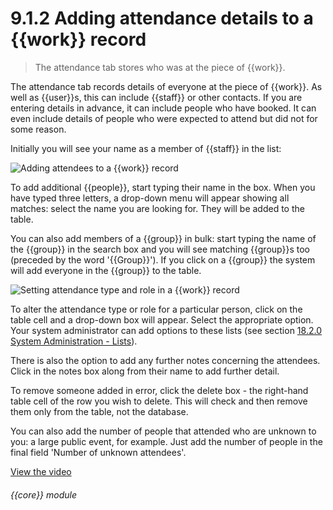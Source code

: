 # 9.1.2    Adding attendance details to a {{work}} record

> The attendance tab stores who was at the piece of {{work}}. 

The attendance tab records details of everyone at the piece of {{work}}. As well as {{user}}s, this can include {{staff}} or other contacts. If you are entering details in advance, it can include people who have booked. It can even include details of people who were expected to attend but did not for some reason.

Initially you will see your name as a member of {{staff}} in the list: 

![Adding attendees to a {{work}} record]({{imgpath}}56a.png)

To add additional {{people}}, start typing their name in the box. When you have typed three letters, a drop-down menu will appear showing all matches: select the name you are looking for. They will be added to the table.

You can also add members of a {{group}} in bulk: start typing the name of the {{group}} in the search box and you will see matching {{group}}s too (preceded by the word '{{Group}}'). If you click on a {{group}} the system will add everyone in the {{group}} to the table.

![Setting attendance type and role in a {{work}} record]({{imgpath}}56b.png)

To alter the attendance type or role for a particular person, click on the table cell and a drop-down box will appear. Select the appropriate option. Your system administrator can add options to these lists (see section [18.2.0  System Administration - Lists](/help/index/v/{{version}}/p/18.2.0)).

There is also the option to add any further notes concerning the attendees. Click in the notes box along from their name to add further detail.

To remove someone added in error, click the delete box - the right-hand table cell of the row you wish to delete. This will check and then remove them only from the table, not the database.

You can also add the number of people that attended who are unknown to you: a large public event, for example. Just add the number of people in the final field 'Number of unknown attendees'. 

[View the video](/help/video/id/9)
###### {{core}} module

